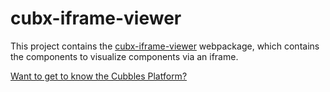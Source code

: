 # cubx-iframe-viewer

This project contains the [cubx-iframe-viewer](https://github.com/iCubbles/cubx-iframe-viewer/tree/master/webpackages/cubx-iframe-viewer) webpackage, which contains the components to visualize components via an iframe.

[Want to get to know the Cubbles Platform?](https://cubbles.github.io)
